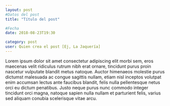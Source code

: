 ```yaml
---
layout: post
#Datos del post
title: "Título del post"

#Fecha
date: 2018-08-23T19:30

category: post
user: Quien crea el post [Ej, La Jaquería]
---
```


Lorem ipsum dolor sit amet consectetur adipiscing elit morbi sem, eros maecenas velit ridiculus rutrum nibh erat ornare, tincidunt purus proin nascetur vulputate blandit metus natoque. Auctor himenaeos molestie purus dictumst malesuada ac congue sagittis nullam, etiam nisl inceptos volutpat enim accumsan lectus ante faucibus blandit, felis nulla pellentesque netus orci eu dictum penatibus. Justo neque purus nunc commodo integer tincidunt orci magna, natoque sapien nulla nullam et parturient felis, varius sed aliquam conubia scelerisque vitae arcu.
